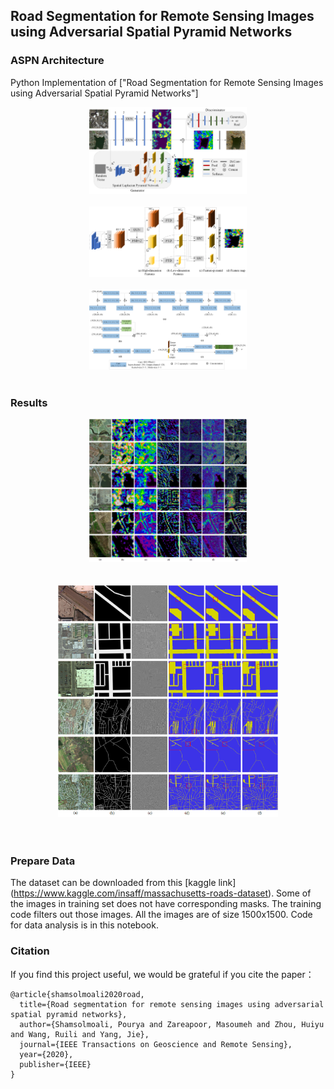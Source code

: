 ## Road Segmentation for Remote Sensing Images using Adversarial Spatial Pyramid Networks 



### ASPN Architecture

Python Implementation of ["Road Segmentation for Remote Sensing Images using Adversarial Spatial Pyramid Networks"]

<a href="http://tensorlayer.readthedocs.io">
<div align="center">
	<img src="imgs/fig.1.png" width="50%" height="10%"/>
</div>
</a> </pre> </pre> <br />


<a href="http://tensorlayer.readthedocs.io">
<div align="center">
	<img src="imgs/fig.2.png" width="50%" height="50%"/>
</div>
</a> </pre> </pre> <br />

<a href="http://tensorlayer.readthedocs.io">
<div align="center">
	<img src="imgs/fig.3.png" width="50%" height="50%"/>
</div>
</a> </pre> </pre> <br />

### Results


<a href="http://tensorlayer.readthedocs.io">
<div align="center">
	<img src="imgs/fig.4.png" width="50%" height="50%"/>
</div>
</a> <br /> <br />

<a href="http://tensorlayer.readthedocs.io">
<div align="center">
	<img src="imgs/fig.5.png" width="70%" height="50%"/>
</div>
</a> <br /> <br />



### Prepare Data

The dataset can be downloaded from this [kaggle link] (https://www.kaggle.com/insaff/massachusetts-roads-dataset). Some of the images in training set does not have corresponding masks. The training code filters out those images. All the images are of size 1500x1500. Code for data analysis is in this notebook. 
  

### Citation
If you find this project useful, we would be grateful if you cite the paper：

```
@article{shamsolmoali2020road,
  title={Road segmentation for remote sensing images using adversarial spatial pyramid networks},
  author={Shamsolmoali, Pourya and Zareapoor, Masoumeh and Zhou, Huiyu and Wang, Ruili and Yang, Jie},
  journal={IEEE Transactions on Geoscience and Remote Sensing},
  year={2020},
  publisher={IEEE}
}
```

